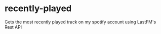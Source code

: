 # recently-played
Gets the most recently played track on my spotify account using LastFM's Rest API
